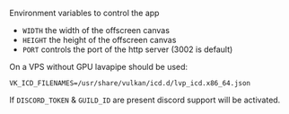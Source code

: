 Environment variables to control the app

- `WIDTH` the width of the offscreen canvas
- `HEIGHT` the height of the offscreen canvas
- `PORT` controls the port of the http server (3002 is default)

On a VPS without GPU lavapipe should be used:
```
VK_ICD_FILENAMES=/usr/share/vulkan/icd.d/lvp_icd.x86_64.json
```

If `DISCORD_TOKEN` & `GUILD_ID` are present discord support will be activated.

